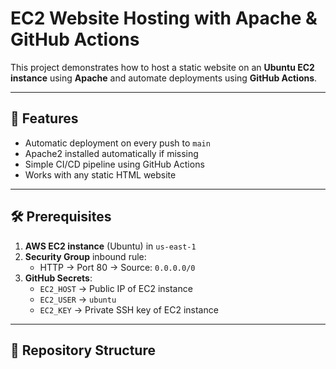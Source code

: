 # EC2 Website Hosting with Apache & GitHub Actions

This project demonstrates how to host a static website on an **Ubuntu EC2 instance** using **Apache** and automate deployments using **GitHub Actions**.

---

## 🚀 Features
- Automatic deployment on every push to `main`
- Apache2 installed automatically if missing
- Simple CI/CD pipeline using GitHub Actions
- Works with any static HTML website

---

## 🛠️ Prerequisites
1. **AWS EC2 instance** (Ubuntu) in `us-east-1`
2. **Security Group** inbound rule:
   - HTTP → Port 80 → Source: `0.0.0.0/0`
3. **GitHub Secrets**:
   - `EC2_HOST` → Public IP of EC2 instance
   - `EC2_USER` → `ubuntu`
   - `EC2_KEY` → Private SSH key of EC2 instance

---

## 📂 Repository Structure
